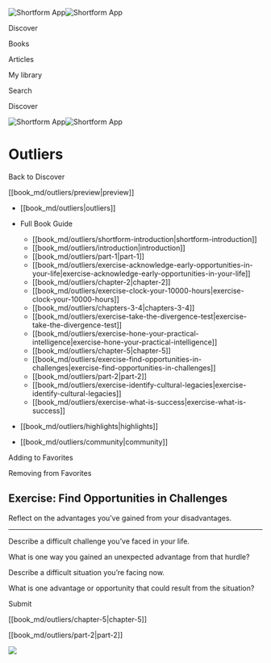 ![Shortform App](/img/logo.36a2399e.svg)![Shortform App](/img/logo-dark.70c1b072.svg)

Discover

Books

Articles

My library

Search

Discover

![Shortform App](/img/logo.36a2399e.svg)![Shortform App](/img/logo-dark.70c1b072.svg)

# Outliers

Back to Discover

[[book_md/outliers/preview|preview]]

  * [[book_md/outliers|outliers]]
  * Full Book Guide

    * [[book_md/outliers/shortform-introduction|shortform-introduction]]
    * [[book_md/outliers/introduction|introduction]]
    * [[book_md/outliers/part-1|part-1]]
    * [[book_md/outliers/exercise-acknowledge-early-opportunities-in-your-life|exercise-acknowledge-early-opportunities-in-your-life]]
    * [[book_md/outliers/chapter-2|chapter-2]]
    * [[book_md/outliers/exercise-clock-your-10000-hours|exercise-clock-your-10000-hours]]
    * [[book_md/outliers/chapters-3-4|chapters-3-4]]
    * [[book_md/outliers/exercise-take-the-divergence-test|exercise-take-the-divergence-test]]
    * [[book_md/outliers/exercise-hone-your-practical-intelligence|exercise-hone-your-practical-intelligence]]
    * [[book_md/outliers/chapter-5|chapter-5]]
    * [[book_md/outliers/exercise-find-opportunities-in-challenges|exercise-find-opportunities-in-challenges]]
    * [[book_md/outliers/part-2|part-2]]
    * [[book_md/outliers/exercise-identify-cultural-legacies|exercise-identify-cultural-legacies]]
    * [[book_md/outliers/exercise-what-is-success|exercise-what-is-success]]
  * [[book_md/outliers/highlights|highlights]]
  * [[book_md/outliers/community|community]]



Adding to Favorites 

Removing from Favorites 

## Exercise: Find Opportunities in Challenges

Reflect on the advantages you’ve gained from your disadvantages.

* * *

Describe a difficult challenge you’ve faced in your life.

What is one way you gained an unexpected advantage from that hurdle?

Describe a difficult situation you’re facing now.

What is one advantage or opportunity that could result from the situation?

Submit 

[[book_md/outliers/chapter-5|chapter-5]]

[[book_md/outliers/part-2|part-2]]

![](https://bat.bing.com/action/0?ti=56018282&Ver=2&mid=6da6296e-ae39-409d-b5c0-f766210abec3&sid=f30c5e70639211ee87d33f0876d93783&vid=f30c9700639211eeb3a75d830392c94f&vids=0&msclkid=N&pi=0&lg=en-US&sw=800&sh=600&sc=24&nwd=1&tl=Shortform%20%7C%20Book&p=https%3A%2F%2Fwww.shortform.com%2Fapp%2Fbook%2Foutliers%2Fexercise-find-opportunities-in-challenges&r=&lt=426&evt=pageLoad&sv=1&rn=445292)
